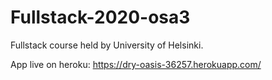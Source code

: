 # Fullstack-2020-osa3
Fullstack course held by University of Helsinki. 

App live on heroku:
https://dry-oasis-36257.herokuapp.com/
